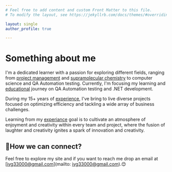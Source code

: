 ```yaml
---
# Feel free to add content and custom Front Matter to this file.
# To modify the layout, see https://jekyllrb.com/docs/themes/#overriding-theme-defaults

layout: single
author_profile: true

---
```

# Something about me 

I'm a dedicated learner with a passion for exploring different fields, ranging from [project management](/projects) and [supramolecular chemistry](/Publications/) to computer science and QA Automation testing. Currently, I'm focusing my learning and [educational](/education) journey on QA Automation testing and .NET development.   

During my 15+ years of [experience](/experiance), I've bring to live diverse projects focused on optimizing efficiency and tackling a wide array of business challenges. 

 Learning from my [experiance](/about) goal is to cultivate an atmosphere of enjoyment and creativity within every team and project, where the fusion of laughter and creativity ignites a spark of innovation and creativity.

## 📧How we can connect? 

Feel free to explore my site and if you want to reach me drop an email at [ivg33000@gmail.com](mailto: ivg33000@gmail.com).😊
